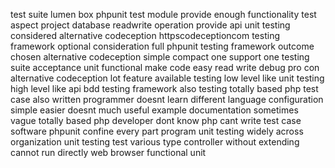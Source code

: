 test suite lumen box phpunit test module provide enough functionality test aspect project database readwrite operation provide api unit testing considered alternative codeception httpscodeceptioncom testing framework optional consideration full phpunit testing framework outcome chosen alternative codeception simple compact one support one testing suite acceptance unit functional make code easy read write debug pro con alternative codeception lot feature available testing low level like unit testing high level like api bdd testing framework also testing totally based php test case also written programmer doesnt learn different language configuration simple easier doesnt much useful example documentation sometimes vague totally based php developer dont know php cant write test case software phpunit confine every part program unit testing widely across organization unit testing test various type controller without extending cannot run directly web browser functional unit